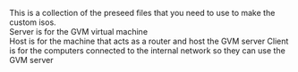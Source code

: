 This is a collection of the preseed files that you need to use to make the custom isos.  
Server is for the GVM virtual machine  
Host is for the machine that acts as a router and host the GVM server
Client is for the  computers connected to the internal network so they can use the GVM server 
